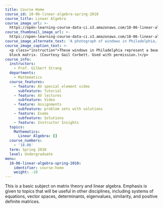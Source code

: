 ```yaml
---
title: Course Home
course_id: 18-06-linear-algebra-spring-2010
course_title: Linear Algebra
course_image_url: >-
  https://open-learning-course-data-ci.s3.amazonaws.com/18-06-linear-algebra-spring-2010/862a5bbedf159572528b0f0766d1e611_18-06s10.jpg
course_thumbnail_image_url: >-
  https://open-learning-course-data-ci.s3.amazonaws.com/18-06-linear-algebra-spring-2010/e041d7e7fe57acfe0bf2d71a6815db0d_18-06s10-th.jpg
course_image_alternate_text: 'A photograph of windows in Philadelphia, representing a block matrix.'
course_image_caption_text: >-
  <p class="instruction">These windows in Philadelphia represent a beautiful
  block matrix. (Courtesy Gail Corbett. Used with permission.)</p>
course_info:
  instructors:
    - Prof. Gilbert Strang
  departments:
    - Mathematics
  course_features:
    - feature: AV special element video
      subfeature: Tutorial
    - feature: AV lectures
      subfeature: Video
    - feature: Assignments
      subfeature: problem sets with solutions
    - feature: Exams
      subfeature: Solutions
    - feature: Instructor Insights
  topics:
    Mathematics:
      Linear Algebra: []
  course_numbers:
    - '18.06'
  term: Spring 2010
  level: Undergraduate
menu:
  18-06-linear-algebra-spring-2010:
    identifier: course-home
    weight: -10
---
```

This is a basic subject on matrix theory and linear algebra. Emphasis is given to topics that will be useful in other disciplines, including systems of equations, vector spaces, determinants, eigenvalues, similarity, and positive definite matrices.
